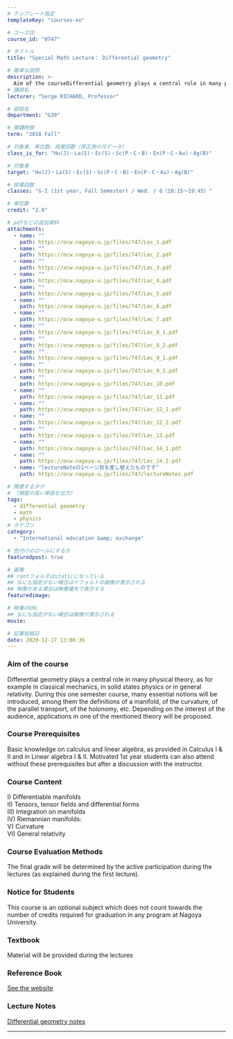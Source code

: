 ```yaml
---
# テンプレート指定
templateKey: "courses-en"

# コースID
course_id: "0747"

# タイトル
title: "Special Math Lecture： Differential geometry"

# 簡単な説明
description: >-
  Aim of the courseDifferential geometry plays a central role in many physical theory, as for example in classical mechanics, in solid states physics or in general relativity. During this one semeste ....
# 講師名
lecturer: "Serge RICHARD, Professor"

# 部局名
department: "G30"

# 開講時限
term: "2018	Fall"

# 対象者、単位数、授業回数（修正用の元データ）
class_is_for: "Hu(J)・La(S)・Ec(S)・Sc(P・C・B)・En(P・C・Au)・Ag(B)"

# 対象者
target: "Hu(J)・La(S)・Ec(S)・Sc(P・C・B)・En(P・C・Au)・Ag(B)"

# 授業回数
classes: "G-I (1st year, Fall Semester) / Wed. / 6（18:15～19:45）"

# 単位数
credit: "2.0"

# pdfなどの追加資料
attachments:
  - name: ""
    path: https://ocw.nagoya-u.jp/files/747/Lec_1.pdf
  - name: ""
    path: https://ocw.nagoya-u.jp/files/747/Lec_2.pdf
  - name: ""
    path: https://ocw.nagoya-u.jp/files/747/Lec_3.pdf
  - name: ""
    path: https://ocw.nagoya-u.jp/files/747/Lec_4.pdf
  - name: ""
    path: https://ocw.nagoya-u.jp/files/747/Lec_5.pdf
  - name: ""
    path: https://ocw.nagoya-u.jp/files/747/Lec_6.pdf
  - name: ""
    path: https://ocw.nagoya-u.jp/files/747/Lec_7.pdf
  - name: ""
    path: https://ocw.nagoya-u.jp/files/747/Lec_8_1.pdf
  - name: ""
    path: https://ocw.nagoya-u.jp/files/747/Lec_8_2.pdf
  - name: ""
    path: https://ocw.nagoya-u.jp/files/747/Lec_9_1.pdf
  - name: ""
    path: https://ocw.nagoya-u.jp/files/747/Lec_9_2.pdf
  - name: ""
    path: https://ocw.nagoya-u.jp/files/747/Lec_10.pdf
  - name: ""
    path: https://ocw.nagoya-u.jp/files/747/Lec_11.pdf
  - name: ""
    path: https://ocw.nagoya-u.jp/files/747/Lec_12_1.pdf
  - name: ""
    path: https://ocw.nagoya-u.jp/files/747/Lec_12_2.pdf
  - name: ""
    path: https://ocw.nagoya-u.jp/files/747/Lec_13.pdf
  - name: ""
    path: https://ocw.nagoya-u.jp/files/747/Lec_14_1.pdf
  - name: ""
    path: https://ocw.nagoya-u.jp/files/747/Lec_14_2.pdf
  - name: "lectureNoteの1ページ目を差し替えたものです"
    path: https://ocw.nagoya-u.jp/files/747/lectureNotes.pdf

# 関連するタグ
# （頻度の高い単語を出力）
tags:
  - differential geometry
  - math
  - physics
# カテゴリ
category:
  - "International education &amp; exchange"

# 色付けのロールにするか
featuredpost: true

# 画像
## rootフォルダはstaticになっている
## なにも指定がない場合はデフォルトの画像が表示される
## 映像がある場合は映像優先で表示する
featuredimage:

# 映像のURL
## なにも指定がない場合は画像が表示される
movie:

# 記事投稿日
date: 2020-12-17 13:08:36
---
```


### Aim of the course

Differential geometry plays a central role in many physical theory, as for example in classical mechanics, in solid states physics or in general relativity. During this one semester course, many essential notions will be introduced, among them the definitions of a manifold, of the curvature, of the parallel transport, of the holonomy, etc. Depending on the interest of the audience, applications in one of the mentioned theory will be proposed.

### Course Prerequisites

Basic knowledge on calculus and linear algebra, as provided in Calculus I & II and in Linear algebra I & II. Motivated 1st year students can also attend without these prerequisites but after a discussion with the instructor.

### Course Content

I) Differentiable manifolds<br>
II) Tensors, tensor fields and differential forms<br>
III) Integration on manifolds<br>
IV) Riemannian manifolds:<br>
V) Curvature<br>
VI) General relativity

### Course Evaluation Methods

The final grade will be determined by the active participation during the lectures (as explained during the first lecture).

### Notice for Students

This course is an optional subject which does not count towards the number of credits required for graduation in any program at Nagoya University.

### Textbook

Material will be provided during the lectures

### Reference Book

[See the website](http://www.math.nagoya-u.ac.jp/~richard/SMLfall2018.html)

### Lecture Notes

[Differential geometry notes](https://ocw.nagoya-u.jp/files/747/lectureNotes.pdf)

---
